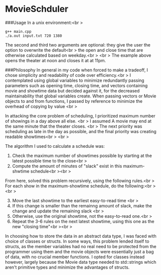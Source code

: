 # MovieSchduler

###Usage
In a unix environment:<br \> 

```
g++ main.cpp
./a.out input.txt 720 1380
```
The second and third two arguments are optional: they give the user the option to overwrite the default<br \> 
the open and close time that are otherwise calculated based on weekday.<br \> <br \> 
The example above opens the theater at noon and closes it at at 11pm.


###Philosophy
In general in my code when forced to make a tradeoff, I chose simplicity and readability of code over efficiency.<br \>
I contemplated using global variables to minimize redundantly passing parameters such as opening time, closing time, and vectors containing 
movie and showtime data but decided against it, for the decreased maintainability that global variables create. When passing vectors or Movie
objects to and from functions, I passed by reference to minimize the overhead of copying by value <br \>

In attacking the core problem of scheduling, I prioritized maximum number of showings in a day above all else. <br \>
I assumed A movie may end at the same minute that the theater closes. <br \>
The next priority was scheduling as late in the day as possible, and the final priority was creating readable showtimes<br \> <br \> 



The algorithm I used to calculate a schedule was:

1. Check the maximum number of showtimes possible by starting at the latest possible time to the close<br \>
2. Compute the amount of minutes of "slack" exist in this maximum-shwtime schedule<br \><br \>

From here, solved this problem recursively, using the following rules.<br \>
For each show in the maximum-showtime schedule, do the following:<br \><br \>
 
 3. Move the last showtime to the earliest easy-to-read time <br \>
 4. If this change is smaller than the remainng amount of slack, make the change and update the remaining slack <br \>
 5. Otherwise, use the original showtime, not the easy-to-read one.<br \>
 6. Repeat the 3-6 rules on the next latest showtime, using this one as the new "closing time"<br \><br \>

In choosing how to store the data in an abstract data type, I was faced with choice of classes or structs. 
In some ways, this problem lended itself to structs, as the member variables had no real need to be protected from the programmer using them
and the movie objects were essentially just a bag of data, with no crucial member functions. I opted for classes instead however,
largely because the Movie data type needed to std::strings which aren't primitive types and minimize the advantages of structs.
